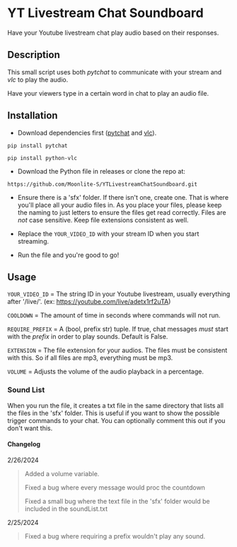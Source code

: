 # YT Livestream Chat Soundboard

Have your Youtube livestream chat play audio based on their responses.

## Description

This small script uses both *pytchat* to communicate with your stream and *vlc* to play the audio.

Have your viewers type in a certain word in chat to play an audio file.

## Installation

- Download dependencies first ([pytchat](https://github.com/taizan-hokuto/pytchat?tab=readme-ov-file) and [vlc](https://pypi.org/project/python-vlc/)).

`pip install pytchat`

`pip install python-vlc`

- Download the Python file in releases or clone the repo at:

`https://github.com/Moonlite-S/YTLivestreamChatSoundboard.git`

- Ensure there is a 'sfx' folder. If there isn't one, create one. That is where you'll place all your audio files in. As you place your files, please keep the naming to just letters to ensure the files get read correctly. Files are *not* case sensitive. Keep file extensions consistent as well.

- Replace the `YOUR_VIDEO_ID` with your stream ID when you start streaming.

- Run the file and you're good to go!

## Usage

`YOUR_VIDEO_ID` = The string ID in your Youtube livestream, usually everything after '/live/'. (ex: <https://youtube.com/live/adetx1rf2uTA>)

`COOLDOWN` = The amount of time in seconds where commands will not run.

`REQUIRE_PREFIX` = A (bool, prefix str) tuple. If true, chat messages *must* start with the *prefix* in order to play sounds. Default is False.

`EXTENSION` = The file extension for your audios. The files must be consistent with this. So if all files are mp3, everything must be mp3.

`VOLUME` = Adjusts the volume of the audio playback in a percentage.

### Sound List

When you run the file, it creates a txt file in the same directory that lists all the files in the 'sfx' folder. This is useful if you want to show the possible trigger commands to your chat. You can optionally comment this out if you don't want this.

#### Changelog

2/26/2024
> Added a volume variable.
>
> Fixed a bug where every message would proc the countdown
>
> Fixed a small bug where the text file in the 'sfx' folder would be included in the soundList.txt

2/25/2024
> Fixed a bug where requiring a prefix wouldn't play any sound.
